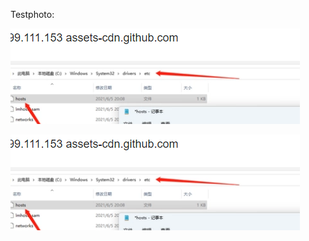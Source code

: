 Testphoto:

![](https://raw.githubusercontent.com/LYSZ241/MyNotes/master/G%3A%5C86137%5CDocuments%5Cimg202210021559128.png)

![](https://raw.githubusercontent.com/LYSZ241/MyNotes/master/G%3A%5C86137%5CDocuments%5Cimg202210021559128.png)